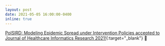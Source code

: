 ```yaml
---
layout: post
date: 2021-05-05 16:00:00-0400
inline: true
---
```


[PolSIRD: Modeling Epidemic Spread under Intervention Policies accepted to Journal of Healthcare Informatics Research 2021!](https://arxiv.org/abs/2009.01894){:target="\_blank"} :rotating_light: 


